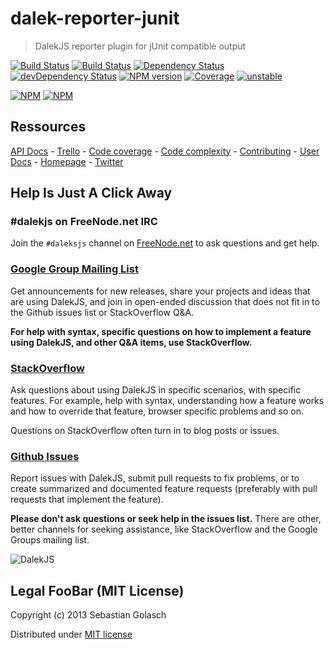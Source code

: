 dalek-reporter-junit
====================

> DalekJS reporter plugin for jUnit  compatible output

[![Build Status](https://travis-ci.org/dalekjs/dalek-reporter-junit.png)](https://travis-ci.org/dalekjs/dalek-reporter-junit)
[![Build Status](https://drone.io/github.com/dalekjs/dalek-reporter-junit/status.png)](https://drone.io/github.com/dalekjs/dalek-reporter-junit/latest)
[![Dependency Status](https://david-dm.org/dalekjs/dalek-reporter-junit.png)](https://david-dm.org/dalekjs/dalek-reporter-junit)
[![devDependency Status](https://david-dm.org/dalekjs/dalek-reporter-junit/dev-status.png)](https://david-dm.org/dalekjs/dalek-reporter-junit#info=devDependencies)
[![NPM version](https://badge.fury.io/js/dalek-reporter-junit.png)](http://badge.fury.io/js/dalek-reporter-junit)
[![Coverage](http://dalekjs.com/package/dalek-reporter-junit/master/coverage/coverage.png)](http://dalekjs.com/package/dalek-reporter-junit/master/coverage/index.html)
[![unstable](https://rawgithub.com/hughsk/stability-badges/master/dist/unstable.svg)](http://github.com/hughsk/stability-badges)

[![NPM](https://nodei.co/npm/dalek-reporter-junit.png)](https://nodei.co/npm/dalek-reporter-junit/)
[![NPM](https://nodei.co/npm-dl/dalek-reporter-junit.png)](https://nodei.co/npm/dalek-reporter-junit/)

## Ressources

[API Docs](http://dalekjs.com/package/dalek-reporter-junit/master/api/index.html) -
[Trello](https://trello.com/b/OU9sxdtw/dalek-reporter-junit) -
[Code coverage](http://dalekjs.com/package/dalek-reporter-junit/master/coverage/index.html) -
[Code complexity](http://dalekjs.com/package/dalek-reporter-junit/master/complexity/index.html) -
[Contributing](https://github.com/dalekjs/dalek-reporter-junit/blob/master/CONTRIBUTING.md) -
[User Docs](http://dalekjs.com/docs/junit.html) -
[Homepage](http://dalekjs.com) -
[Twitter](http://twitter.com/dalekjs)

## Help Is Just A Click Away

### #dalekjs on FreeNode.net IRC

Join the `#daleksjs` channel on [FreeNode.net](http://freenode.net) to ask questions and get help.

### [Google Group Mailing List](https://groups.google.com/forum/#!forum/dalekjs)

Get announcements for new releases, share your projects and ideas that are
using DalekJS, and join in open-ended discussion that does not fit in
to the Github issues list or StackOverflow Q&A.

**For help with syntax, specific questions on how to implement a feature
using DalekJS, and other Q&A items, use StackOverflow.**

### [StackOverflow](http://stackoverflow.com/questions/tagged/dalekjs)

Ask questions about using DalekJS in specific scenarios, with
specific features. For example, help with syntax, understanding how a feature works and
how to override that feature, browser specific problems and so on.

Questions on StackOverflow often turn in to blog posts or issues.

### [Github Issues](//github.com/dalekjs/dalek-reporter-junit/issues)

Report issues with DalekJS, submit pull requests to fix problems, or to
create summarized and documented feature requests (preferably with pull
requests that implement the feature).

**Please don't ask questions or seek help in the issues list.** There are
other, better channels for seeking assistance, like StackOverflow and the
Google Groups mailing list.

![DalekJS](https://raw.github.com/dalekjs/dalekjs.com/master/img/logo.jpg)

## Legal FooBar (MIT License)

Copyright (c) 2013 Sebastian Golasch

Distributed under [MIT license](https://github.com/dalekjs/dalek-reporter-junit/blob/master/LICENSE-MIT)

